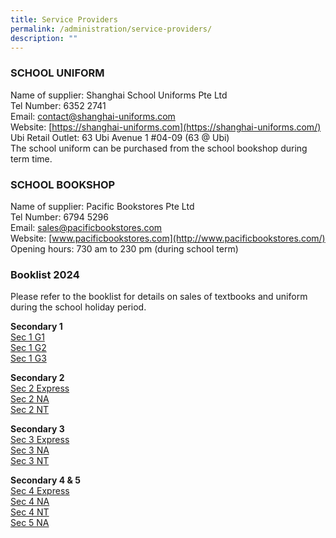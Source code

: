 ```yaml
---
title: Service Providers
permalink: /administration/service-providers/
description: ""
---
```

### SCHOOL UNIFORM 
Name of supplier: Shanghai School Uniforms Pte Ltd <br> 
Tel Number: 6352 2741  <br>
Email:&nbsp;[contact@shanghai-uniforms.com](mailto:contact@shanghai-uniforms.com)  <br>
Website:&nbsp;[https://shanghai-uniforms.com](https://shanghai-uniforms.com/)  <br>
Ubi Retail Outlet: 63 Ubi Avenue 1 #04-09 (63 @ Ubi)   <br>
The school uniform can be purchased from the school bookshop during term time.

### **SCHOOL BOOKSHOP**  

Name of supplier: Pacific Bookstores Pte Ltd <br>
Tel Number: 6794 5296 <br>
Email:&nbsp;[sales@pacificbookstores.com](mailto:sales@pacificbookstores.com) <br>
Website:&nbsp;[www.pacificbookstores.com](http://www.pacificbookstores.com/) <br>
Opening hours: 730 am to 230 pm (during school term)

### Booklist 2024
Please refer to the booklist for details on sales of textbooks and uniform during the school holiday period.

**Secondary 1**<br>
[Sec 1 G1](/files/s1%20g1%202024.pdf)<br>
[Sec 1 G2](/files/s1%20g2%202024.pdf)<br>
[Sec 1 G3](/files/s1%20g3%202024.pdf)<br>

**Secondary 2**<br>
[Sec 2 Express](/files/s2exp%202024.pdf)<br>
[Sec 2 NA](/files/s2na%202024.pdf)<br>
[Sec 2 NT](/files/s2nt%202024.pdf)<br>

**Secondary 3**<br>
[Sec 3 Express](/files/s3exp%202024.pdf)<br>
[Sec 3 NA](/files/s3na%202024.pdf)<br>
[Sec 3 NT](/files/s3nt%202024.pdf)<br>

**Secondary 4 &amp; 5**<br>
[Sec 4 Express](/files/s4exp%202024.pdf)<br>
[Sec 4 NA](/files/s4na%202024.pdf)<br>
[Sec 4 NT](/files/s4nt%202024.pdf)<br>
[Sec 5 NA](/files/s5na%202024.pdf)

